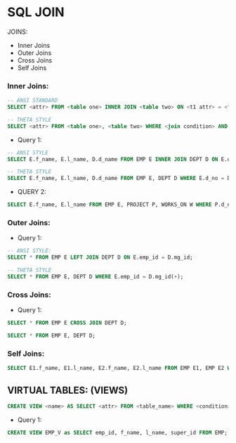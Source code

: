 # SQL JOIN

JOINS:

- Inner Joins
- Outer Joins
- Cross Joins
- Self Joins

### Inner Joins:

```sql
-- ANSI STANDARD
SELECT <attr> FROM <table one> INNER JOIN <table two> ON <t1 attr> = <t2 attr>;

-- THETA STYLE
SELECT <attr> FROM <table one>, <table two> WHERE <join condition> AND <condition>;
```

- Query 1:

```sql
-- ANSI STYLE
SELECT E.f_name, E.l_name, D.d_name FROM EMP E INNER JOIN DEPT D ON E.d_no = D.d_num;

-- THETA STYLE
SELECT E.f_name, E.l_name, D.d_name FROM EMP E, DEPT D WHERE E.d_no = D.d_num;
```

- QUERY 2:

```sql
SELECT E.f_name, E.l_name FROM EMP E, PROJECT P, WORKS_ON W WHERE P.d_no = 5 AND P.p_num = W.p_no AND W.emp_id = E.emp_id;
```

### Outer Joins:

- Query 1:

```sql
-- ANSI STYLE:
SELECT * FROM EMP E LEFT JOIN DEPT D ON E.emp_id = D.mg_id;

-- THETA STYLE
SELECT * FROM EMP E, DEPT D WHERE E.emp_id = D.mg_id(+);
```

### Cross Joins:

- Query 1:

```sql
SELECT * FROM EMP E CROSS JOIN DEPT D;

SELECT * FROM EMP E, DEPT D;
```

### Self Joins:

```sql
SELECT E1.f_name, E1.l_name, E2.f_name, E2.l_name FROM EMP E1, EMP E2 WHERE E1.emp_id = E2.super_id;
```

## VIRTUAL TABLES: (VIEWS)

```sql
CREATE VIEW <name> AS SELECT <attr> FROM <table_name> WHERE <condition>
```

- Query 1:

```sql
CREATE VIEW EMP_V as SELECT emp_id, f_name, l_name, super_id FROM EMP;
```


